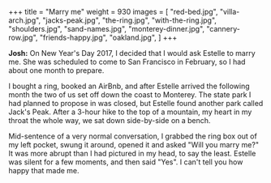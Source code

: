 +++
title = "Marry me"
weight = 930
images = [
  "red-bed.jpg",
  "villa-arch.jpg",
  "jacks-peak.jpg",
  "the-ring.jpg",
  "with-the-ring.jpg",
  "shoulders.jpg",
  "sand-names.jpg",
  "monterey-dinner.jpg",
  "cannery-row.jpg",
  "friends-happy.jpg",
  "oakland.jpg",
]
+++

**Josh:** On New Year's Day 2017, I decided that I would ask Estelle to marry me. She was scheduled to come to San Francisco in February, so I had about one month to prepare.

I bought a ring, booked an AirBnb, and after Estelle arrived the following month the two of us set off down the coast to Monterey. The state park I had planned to propose in was closed, but Estelle found another park called Jack's Peak. After a 3-hour hike to the top of a mountain, my heart in my throat the whole way, we sat down side-by-side on a bench.

Mid-sentence of a very normal conversation, I grabbed the ring box out of my left pocket, swung it around, opened it and asked "Will you marry me?" It was more abrupt than I had pictured in my head, to say the least. Estelle was silent for a few moments, and then said "Yes". I can't tell you how happy that made me.
